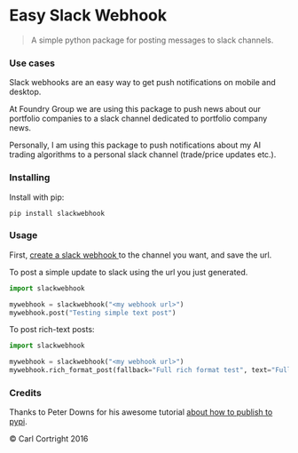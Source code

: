 # Easy Slack Webhook

> A simple python package for posting messages to slack channels.

### Use cases

Slack webhooks are an easy way to get push notifications on mobile and desktop.

At Foundry Group we are using this package to push news about our portfolio companies to a slack channel dedicated to portfolio company news.

Personally, I am using this package to push notifications about my AI trading algorithms to a personal slack channel (trade/price updates etc.).

### Installing

Install with pip:

`pip install slackwebhook`

### Usage

First, [create a slack webhook ](https://my.slack.com/services/new/incoming-webhook/) to the channel you want, and save the url.

To post a simple update to slack using the url you just generated.

```python
import slackwebhook

mywebhook = slackwebhook("<my webhook url>")
mywebhook.post("Testing simple text post")

```

To post rich-text posts:

```python
import slackwebhook

mywebhook = slackwebhook("<my webhook url>")
mywebhook.rich_format_post(fallback="Full rich format test", text="Full rich format test", pretext="Checkout this cool thing:", title="Cool Stuff!", value="Here's some more info", short=False, color="#000000")
```


### Credits

Thanks to Peter Downs for his awesome tutorial [about how to publish to pypi](http://peterdowns.com/posts/first-time-with-pypi.html).

&copy; Carl Cortright 2016
